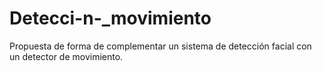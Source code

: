 # Detecci-n-_movimiento
Propuesta de forma de complementar un sistema de detección facial con un detector de movimiento.
